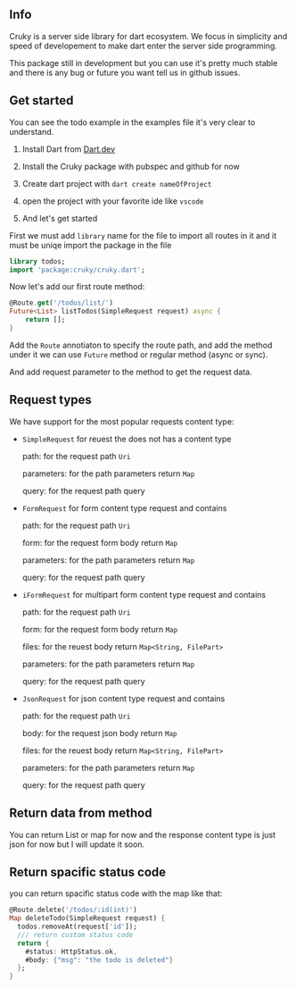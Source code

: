 ## Info

Cruky is a server side library for dart ecosystem. We focus in simplicity and speed of developement to make dart enter the server side programming.

This package still in development but you can use it's pretty much stable and there is any bug or future you want tell us in github issues.

## Get started

You can see the todo example in the examples file it's very clear to understand.

1. Install Dart from [Dart.dev](https://dart.dev/)

2. Install the Cruky package with pubspec and github for now

3. Create dart project with  `dart create nameOfProject`

4. open the project with your favorite ide like  `vscode`

5. And let's get started

First we must add `library` name for the file to import all routes in it and it must be uniqe import the package in the file

```dart
library todos;
import 'package:cruky/cruky.dart';
```

Now let's add our first route method:

```dart
@Route.get('/todos/list/')
Future<List> listTodos(SimpleRequest request) async {
    return [];
}
```

Add the `Route` annotiaton to specify the route path, and add the method under it we can use  `Future` method or regular method (async or sync).

And add request parameter to the method to get the request data.

## Request types

We have support for the most popular requests content type:

- `SimpleRequest` for reuest the does not has a content type
  
  path: for the request path `Uri`
  
  parameters: for the path parameters return `Map`
  
  query: for the request path query

- `FormRequest` for form content type request and contains 
  
  path: for the request path `Uri`
  
  form: for the request form body return `Map`
  
  parameters: for the path parameters return  `Map`
  
  query: for the request path query 

- `iFormRequest` for multipart form content type request and contains
  
  path: for the request path `Uri`
  
  form: for the request form body return `Map`
  
  files: for the reuest body return `Map<String, FilePart>`
  
  parameters: for the path parameters return `Map`
  
  query: for the request path query

- `JsonRequest` for json content type request and contains
  
  path: for the request path `Uri`
  
  body: for the request json body return `Map`
  
  files: for the reuest body return `Map<String, FilePart>`
  
  parameters: for the path parameters return `Map`
  
  query: for the request path query

## Return data from method

You can return List or map for now and the response content type is just json for now but I will update it soon.



## Return spacific status code

you can return spacific status code with the map like that:

```dart
@Route.delete('/todos/:id(int)')
Map deleteTodo(SimpleRequest request) {
  todos.removeAt(request['id']);
  /// return custom status code
  return {
    #status: HttpStatus.ok,
    #body: {"msg": "the todo is deleted"}
  };
}
```